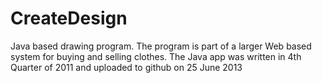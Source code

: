CreateDesign
============

Java based drawing program.
The program is part of a larger Web based system for buying and selling clothes.
The Java app was written in 4th Quarter of 2011 and uploaded to github on 25 June 2013
